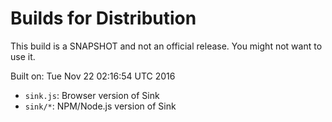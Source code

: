 # Builds for Distribution

This build is a SNAPSHOT and not an official release.  You might not want to use it.

Built on: Tue Nov 22 02:16:54 UTC 2016

* `sink.js`: Browser version of Sink
* `sink/*`: NPM/Node.js version of Sink
